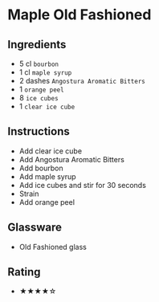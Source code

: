 # Maple Old Fashioned

## Ingredients
- 5 cl `bourbon`
- 1 cl `maple syrup`
- 2 dashes `Angostura Aromatic Bitters`
- 1 `orange peel`
- 8 `ice cubes`
- 1 `clear ice cube`

## Instructions
- Add clear ice cube
- Add Angostura Aromatic Bitters
- Add bourbon
- Add maple syrup
- Add ice cubes and stir for 30 seconds
- Strain
- Add orange peel

## Glassware
- Old Fashioned glass

## Rating
- ★★★★☆